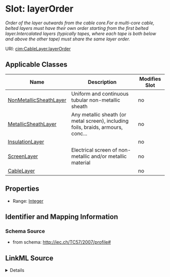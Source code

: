 # Slot: layerOrder


_Order of the layer outwards from the cable core.For a multi-core cable, belted layers must have their own order starting from the first belted layer.Intercalated layers (typically tapes, where each tape is both below and above the other tape) must share the same layer order._



URI: [cim:CableLayer.layerOrder](http://iec.ch/TC57/CIM-generic#CableLayer.layerOrder)



<!-- no inheritance hierarchy -->




## Applicable Classes

| Name | Description | Modifies Slot |
| --- | --- | --- |
[NonMetallicSheathLayer](NonMetallicSheathLayer.md) | Uniform and continuous tubular non-metallic sheath |  no  |
[MetallicSheathLayer](MetallicSheathLayer.md) | Any metallic sheath (or metal screen), including foils, braids, armours, conc... |  no  |
[InsulationLayer](InsulationLayer.md) |  |  no  |
[ScreenLayer](ScreenLayer.md) | Electrical screen of non-metallic and/or metallic material |  no  |
[CableLayer](CableLayer.md) |  |  no  |







## Properties

* Range: [Integer](Integer.md)





## Identifier and Mapping Information







### Schema Source


* from schema: http://iec.ch/TC57/2007/profile#




## LinkML Source

<details>
```yaml
name: layerOrder
description: Order of the layer outwards from the cable core.For a multi-core cable,
  belted layers must have their own order starting from the first belted layer.Intercalated
  layers (typically tapes, where each tape is both below and above the other tape)
  must share the same layer order.
from_schema: http://iec.ch/TC57/2007/profile#
slot_uri: cim:CableLayer.layerOrder
alias: layerOrder
owner: CableLayer
domain_of:
- CableLayer
range: integer
minimum_cardinality: 0
maximum_cardinality: 1

```
</details>